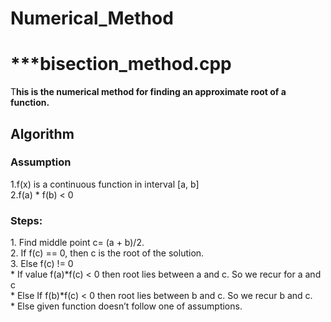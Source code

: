 # Numerical_Method<br>
<h1>***bisection_method.cpp</h1>
<p>T<b>his is the numerical method for finding an approximate root of a function.</b></p>
<h2>Algorithm</h2>
<h3>Assumption</h3>
1.f(x) is a continuous function in interval [a, b]<br>
2.f(a) * f(b) < 0<br>
<h3>Steps:</h3>
1. Find middle point c= (a + b)/2.<br>
2. If f(c) == 0, then c is the root of the solution.<br>
3. Else f(c) != 0<br>
      * If value f(a)*f(c) < 0 then root lies between a and c. So we recur for a and c<br>
      * Else If f(b)*f(c) < 0 then root lies between b and c. So we recur b and c.<br>
      * Else given function doesn’t follow one of assumptions.
